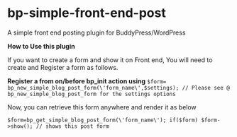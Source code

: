 bp-simple-front-end-post
========================

A simple front end posting plugin for BuddyPress/WordPress

**How to Use this plugin**

If you want to create a form and show it on Front end, You will need to create and Register a form as follows.

**Register a from on/before bp_init action using**
`$form= bp_new_simple_blog_post_form(\'form_name\',$settings);
// Please see @ bp_new_simple_blog_post_form for the settings options`

Now, you can retrieve this form anywhere and render it as below

`$form=bp_get_simple_blog_post_form(\'form_name\');
if($form)
$form->show(); // shows this post form`
